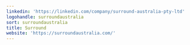 ```yaml
---
linkedin: 'https://linkedin.com/company/surround-australia-pty-ltd'
logohandle: surroundaustralia
sort: surroundaustralia
title: Surround
website: 'https://surroundaustralia.com/'
---
```

